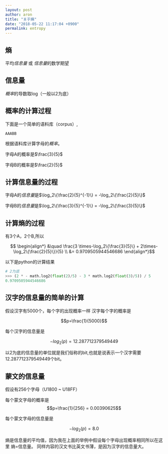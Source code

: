 ```yaml
---
layout: post
author: aron
title: "关于熵"
date: "2018-05-22 11:17:04 +0900"
permalink: entropy
---
```


## 熵

平均*信息量* 或 *信息量*的数学期望

## 信息量

*概率*的导数取log（一般以2为底）

## 概率的计算过程

下面是一个简单的语料库（corpus）,


```
AAABB
```


根据语料库计算字母的*概率*。

字母A的概率是$\frac{3}{5}$

字母B的概率是$\frac{2}{5}$

## 计算信息量的过程

字母A的*信息量*是$\log_2\{\frac{2}{5}^{-1}\} = -\log_2\{\frac{2}{5}\}$

字母B的*信息量*是$\log_2\{\frac{3}{5}^{-1}\} = -\log_2\{\frac{3}{5}\}$


## 计算熵的过程

有3个A，2个B,所以

$$  \begin{align*} &\quad \frac{3 \times-\log_2\{\frac{3}{5}\} + 2\times-\log_2\{\frac{2}{5}\}}{5}  \\
&= 0.9709505944546686 \end{align*}$$

以下是python的计算结果

```python
# 2为底
>>> (2 * - math.log2(float(2)/5) - 3 * math.log2(float(3)/5)) / 5
0.9709505944546686
```

## 汉字的信息量的简单的计算

假设汉字有5000个，每个字的出现概率一样
汉字每个字的概率是

$$p=\frac{1}{5000}$$

每个汉字的信息量是

$$-log_2(p)= 12.287712379549449$$

以2为底的信息量的单位就是我们俗称的bit,也就是说表示一个汉字需要12.287712379549449个bit。

## 蒙文的信息量

假设有256个字母（U1800 ~ U18FF）

每个蒙文字母的概率是
$$p=\frac{1}{256} = 0.00390625$$


每个蒙文字母的信息量是

$$-log_2(p)= 8.0$$

熵是信息量的平均值，因为我在上面的举例中假设每个字母出现概率相同所以在这里 熵=信息量。
同样内容的汉文书比英文书薄，是因为汉字的信息量大。
